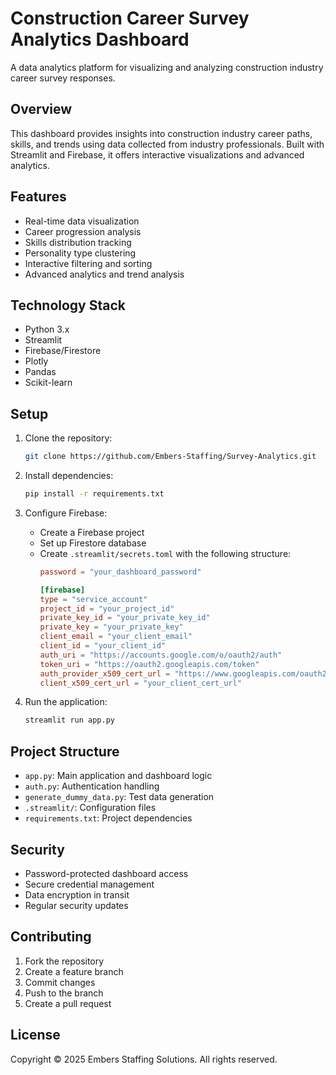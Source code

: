 # Construction Career Survey Analytics Dashboard

A data analytics platform for visualizing and analyzing construction industry career survey responses.

## Overview

This dashboard provides insights into construction industry career paths, skills, and trends using data collected from industry professionals. Built with Streamlit and Firebase, it offers interactive visualizations and advanced analytics.

## Features

- Real-time data visualization
- Career progression analysis
- Skills distribution tracking
- Personality type clustering
- Interactive filtering and sorting
- Advanced analytics and trend analysis

## Technology Stack

- Python 3.x
- Streamlit
- Firebase/Firestore
- Plotly
- Pandas
- Scikit-learn

## Setup

1. Clone the repository:
   ```bash
   git clone https://github.com/Embers-Staffing/Survey-Analytics.git
   ```

2. Install dependencies:
   ```bash
   pip install -r requirements.txt
   ```

3. Configure Firebase:
   - Create a Firebase project
   - Set up Firestore database
   - Create `.streamlit/secrets.toml` with the following structure:
     ```toml
     password = "your_dashboard_password"
     
     [firebase]
     type = "service_account"
     project_id = "your_project_id"
     private_key_id = "your_private_key_id"
     private_key = "your_private_key"
     client_email = "your_client_email"
     client_id = "your_client_id"
     auth_uri = "https://accounts.google.com/o/oauth2/auth"
     token_uri = "https://oauth2.googleapis.com/token"
     auth_provider_x509_cert_url = "https://www.googleapis.com/oauth2/v1/certs"
     client_x509_cert_url = "your_client_cert_url"
     ```

4. Run the application:
   ```bash
   streamlit run app.py
   ```

## Project Structure

- `app.py`: Main application and dashboard logic
- `auth.py`: Authentication handling
- `generate_dummy_data.py`: Test data generation
- `.streamlit/`: Configuration files
- `requirements.txt`: Project dependencies

## Security

- Password-protected dashboard access
- Secure credential management
- Data encryption in transit
- Regular security updates

## Contributing

1. Fork the repository
2. Create a feature branch
3. Commit changes
4. Push to the branch
5. Create a pull request

## License

Copyright © 2025 Embers Staffing Solutions. All rights reserved. 